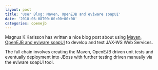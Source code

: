 ```yaml
---
layout: post
title: 'User Blog: Maven, OpenEJB and eviware soapUI'
date: '2010-03-08T00:00:00+00:00'
categories: openejb
---
```

Magnus K Karlsson has written a nice blog post about using <a href="http://magnus-k-karlsson.blogspot.com/2010/02/getting-started-with-jboss-web-serivce.html">Maven, OpenEJB and eviware soapUI</a> to develop and test JAX-WS Web Services.

The full chain involves creating the Maven, OpenEJB driven unit tests and eventually deployment into JBoss with further testing driven manually via the eviware soapUI tool.
